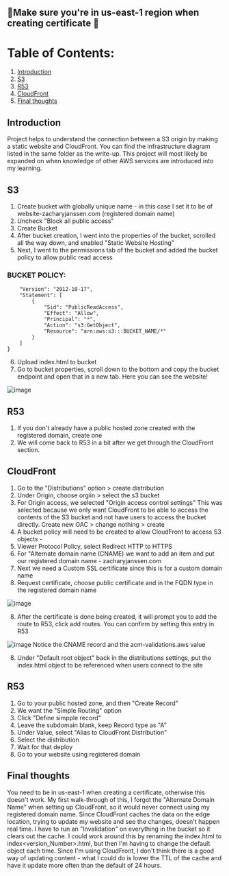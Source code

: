 ## 🚨Make sure you're in us-east-1 region when creating certificate 🚨

# Table of Contents:
1. [Introduction](#introduction)
2. [S3](#s3)
3. [R53](#r53)
4. [CloudFront](#cloudfront)
5. [Final thoughts](#final-thoughts)

## Introduction
Project helps to understand the connection between a S3 origin by making a static website and CloudFront. You can find the infrastructure diagram listed in the same folder as the write-up. This project will most likely be expanded on when knowledge of other AWS services are introduced into my learning. 

## S3
1. Create bucket with globally unique name - in this case I set it to be of website-zacharyjanssen.com (registered domain name)
2. Uncheck "Block all public access"
3. Create Bucket
4. After bucket creation, I went into the properties of the bucket, scrolled all the way down, and enabled "Static Website Hosting"
5. Next, I went to the permissions tab of the bucket and added the bucket policy to allow public read access 

### BUCKET POLICY:
```{
    "Version": "2012-10-17",
    "Statement": [
        {
            "Sid": "PublicReadAccess",
            "Effect": "Allow",
            "Principal": "*",
            "Action": "s3:GetObject",
            "Resource": "arn:aws:s3:::BUCKET_NAME/*"
        }
    ]
}
```

6. Upload index.html to bucket
7. Go to bucket properties, scroll down to the bottom and copy the bucket endpoint and open that in a new tab. Here you can see the website!

![image](https://github.com/user-attachments/assets/2b46469f-c8fc-46a7-bde2-5faf0459a30a)

## R53
1. If you don't already have a public hosted zone created with the registered domain, create one
2. We will come back to R53 in a bit after we get through the CloudFront section. 

## CloudFront
1. Go to the "Distributions" option > create distribution
2. Under Origin, choose orgiin > select the s3 bucket
3. For Origin access, we selected "Origin access control settings" This was selected because we only want CloudFront to be able to access the contents of the S3 bucket
and not have users to access the bucket directly. Create new OAC > change nothing > create
4. A bucket policy will need to be created to allow CloudFront to access S3 objects -
5. Viewer Protocol Policy, select Redirect HTTP to HTTPS
6. For "Alternate domain name (CNAME) we want to add an item and put our registered domain name - zacharyjanssen.com
7. Next we need a Custom SSL certificate since this is for a custom domain name
8. Request certificate, choose public certificate and in the FQDN type in the registered domain name

![image](https://github.com/user-attachments/assets/723d34de-c0fb-416f-ab41-e038a33977cb)

8. After the certificate is done being created, it will prompt you to add the route to R53, click add routes. You can confirm by setting this entry in R53

![image](https://github.com/user-attachments/assets/020e8f4d-f0de-489c-bd7a-01d52c91c97d)
Notice the CNAME record and the acm-validations.aws value

8. Under "Default root object" back in the distributions settings, put the index.html object to be referenced when users connect to the site

## R53
1. Go to your public hosted zone, and then "Create Record"
2. We want the "Simple Routing" option
3. Click "Define simpple record"
4. Leave the subdomain blank, keep Record type as "A"
5. Under Value, select "Alias to CloudFront Distribution"
6. Select the distribution
7. Wait for that deploy
8. Go to your website using registered domain

## Final thoughts
You need to be in us-east-1 when creating a certificate, otherwise this doesn't work. My first walk-through of this, I forgot the "Alternate Domain Name" when setting up CloudFront, so it would never connect using my registered domain name. Since CloudFront caches the data on the edge location, trying to update my website and see the changes, doesn't happen real time. I have to run an "Invalidation" on everything in the bucket so it clears out the cache. I could work around this by renaming the index.html to index<version_Number>.html, but then I'm having to change the default object each time. Since I'm using CloudFront, I don't think there is a good way of updating content - what I could do is lower the TTL of the cache and have it update more often than the default of 24 hours. 
